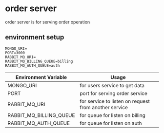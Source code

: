 # order server

order server is for serving order operation

## environment setup

```.env
MONGO_URI=
PORT=3000
RABBIT_MQ_URI=
RABBIT_MQ_BILLING_QUEUE=billing
RABBIT_MQ_AUTH_QUEUE=auth
```

| Environment Variable | Usage |
|----------------------|-------|
| MONGO_URI | for users service to get data |
| PORT | port for serving order service |
| RABBIT_MQ_URI | for service to listen on request from another service |
| RABBIT_MQ_BILLING_QUEUE | for queue for listen on billing |
| RABBIT_MQ_AUTH_QUEUE | for queue for listen on auth |